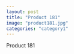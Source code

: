 ```yaml
---
layout: post
title: "Product 181"
image: "product181.jpg"
categories: "category1"
---
```

Product 181
